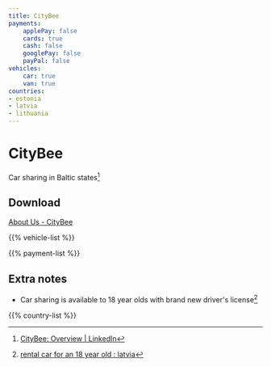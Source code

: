 ```yaml
---
title: CityBee
payments:
    applePay: false
    cards: true
    cash: false
    googlePay: false
    payPal: false
vehicles:
    car: true
    van: true
countries:
- estonia
- latvia
- lithuania
---
```


# CityBee
Car sharing in Baltic states[^2]

## Download
[About Us - CityBee](https://citybee.lv/en/citybee/)

{{% vehicle-list %}}

{{% payment-list %}}

## Extra notes
- Car sharing is available to 18 year olds with brand new driver's license[^1]

{{% country-list %}}

[^1]: [rental car for an 18 year old : latvia](https://www.reddit.com/r/latvia/comments/wct0ne/rental_car_for_an_18_year_old/iihiwho/)
[^2]: [CityBee: Overview | LinkedIn](https://www.linkedin.com/company/citybee-car-sharing)
